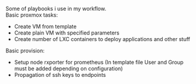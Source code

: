 Some of playbooks i use in my workflow.<br>
Basic proxmox tasks:<br>
  - Create VM from template<br>
  - Create plain VM with specified parameters<br>
  - Create number of LXC containers to deploy applications and other stuff<br>
  
Basic provision:<br> 
  - Setup node rxporter for prometheus (In template file User and Group must be added depending on configuration)<br>
  - Propagation of ssh keys to endpoints<br>
  
